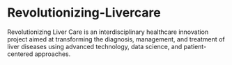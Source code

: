 # Revolutionizing-Livercare
Revolutionizing Liver Care is an interdisciplinary healthcare innovation project aimed at transforming the diagnosis, management, and treatment of liver diseases using advanced technology, data science, and patient-centered approaches.

